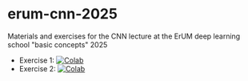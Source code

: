 # erum-cnn-2025
Materials and exercises for the CNN lecture at the ErUM deep learning school "basic concepts" 2025

- Exercise 1: [![Colab](https://colab.research.google.com/assets/colab-badge.svg)](https://colab.research.google.com/github/theoheimel/erum-cnn-2025/blob/main/CNN_Exercise_1.ipynb)
- Exercise 2: [![Colab](https://colab.research.google.com/assets/colab-badge.svg)](https://colab.research.google.com/github/theoheimel/erum-cnn-2025/blob/main/CNN_Exercise_2.ipynb)
